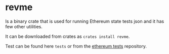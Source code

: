# revme 

Is a binary crate that is used for running Ethereum state tests json and it has few other utilities.

It can be downloaded from crates as `crates install revme`. 

Test can be found here `tests` or from the [ethereum tests]() repository.